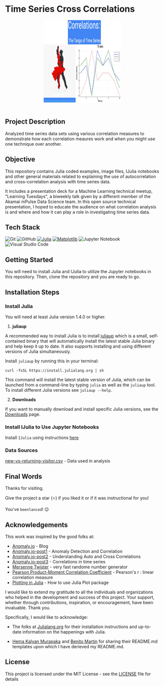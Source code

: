 # Time Series Cross Correlations

<div align="center">
    <img alt="time series tango picture" src="./tango_ts.jpg" width="50%" height="270">
</div>

<br>

## Project Description

Analyzed time series data sets using various correlation measures to demonstrate how each correlation meaures work and
when you might use one technique over another.

## Objective

This repository contains Julia coded examples, image files, IJulia notebooks and other general materials related
to explaining the use of autocorrelation and cross-correlation analysis with time series data.

It includes a presentation deck for a Machine Learning technical meetup, "Learning Tuesdays", a biweekly talk given by a different member of the Akamai mPulse Data Science team. In this open source technical presentation, I hoped to educate the audience on what correlation analysis is and where and how it can play a role in investigating time series data.

## Tech Stack

![Git](https://img.shields.io/badge/git-%23F05033.svg?style=for-the-badge&logo=git&logoColor=white)
![GitHub](https://img.shields.io/badge/GitHub-%23121011.svg?logo=github&logoColor=white)
[![Julia](https://img.shields.io/badge/julia-1.4.0-pink)](https://julialang.org/)
[![Matplotlib](https://custom-icon-badges.demolab.com/badge/Matplotlib-71D291?logo=matplotlib&logoColor=fff)](#)
![Jupyter Notebook](https://img.shields.io/badge/jupyter-%23FA0F00.svg?style=for-the-badge&logo=jupyter&logoColor=white)
![Visual Studio Code](https://img.shields.io/badge/Visual%20Studio%20Code-0078d7.svg?style=for-the-badge&logo=visual-studio-code&logoColor=white)

## Getting Started

You will need to install Julia and IJulia to utilize the Jupyter notebooks in this repository. Then, clone the repository and you are ready to go.

## Installation Steps

### Install Julia

You will need at least Julia version 1.4.0 or higher.

1. **juliaup**

A recommended way to install Julia is to install [juliaup](https://github.com/JuliaLang/juliaup) which is a small, self-contained binary that will automatically install the latest stable Julia binary and help keep it up to date. It also supports installing and using different versions of Julia simultaneously.

Install `juliaup` by running this in your terminal:

```
curl -fsSL https://install.julialang.org | sh

```

This command will install the latest stable version of Julia, which can be launched from a command-line by typing `julia` as well as the `juliaup` tool. To install different Julia versions see `juliaup --help`.

2. **Downloads**

If you want to manually download and install specific Julia versions, see the [Downloads](https://julialang.org/downloads/) page.

### Install IJulia to Use Jupyter Notebooks

Install `IJulia` using instructions [here](https://github.com/JuliaLang/IJulia.jl)

### Data Sources

[new-vs-returning-visitor.csv](https://anomaly.io/detect-anomalies-in-correlated-time-series/index.html) - Data used in analysis

## Final Words

Thanks for visiting.

Give the project a star (⭐) if you liked it or if it was instructional for you!

You've `beenlanced`! 😉

## Acknowledgements

This work was inspired by the good folks at:

- [Anomaly.io](https://anomaly.io/index.html) - Blog
- [Anomaly.io-post1](https://anomaly.io/detect-anomalies-in-correlated-time-series/index.html) - Anomaly Detection and Correlation
- [Anomaly.io-post2](https://anomaly.io/understand-auto-cross-correlation-normalized-shift/index.html#/cross_correlation) - Understanding Auto and Cross Correlations
- [Anomaly.io-post3](https://anomaly.io/detect-correlation-time-series/index.html) - Correlations in time series
- [Mersenne Twister](http://www.math.sci.hiroshima-u.ac.jp/~m-mat/MT/emt.html) - very fast randome number generator
- [Pearson Product-Moment Correlation Coefficient](https://en.wikipedia.org/wiki/Pearson_correlation_coefficient) - Pearson's r : linear correlation measure
- [Plotting in Julia](https://docs.juliaplots.org/latest/tutorial/) - How to use Julia Plot package

I would like to extend my gratitude to all the individuals and organizations who helped in the development and success of this project. Your support, whether through contributions, inspiration, or encouragement, have been invaluable. Thank you.

Specifically, I would like to acknowledge:

- The folks at [Julialang.org](https://julialang.org/) for their installation instructions and up-to-date information on the happenings with Julia.

- [Hema Kalyan Murapaka](https://www.linkedin.com/in/hemakalyan) and [Benito Martin](https://martindatasol.com/blog) for sharing their README.md templates upon which I have derieved my README.md.

## License

This project is licensed under the MIT License - see the [LICENSE](./LICENSE) file for details

